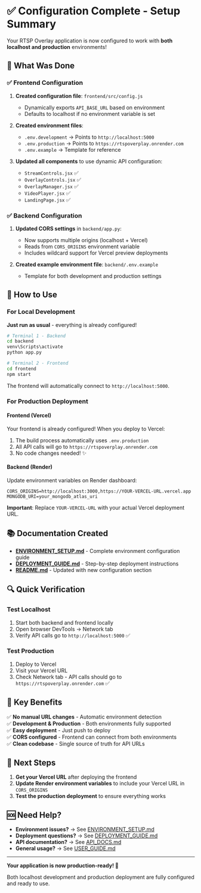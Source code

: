 # ✅ Configuration Complete - Setup Summary

Your RTSP Overlay application is now configured to work with **both localhost and production** environments!

## 🎯 What Was Done

### ✅ Frontend Configuration

1. **Created configuration file**: `frontend/src/config.js`
   - Dynamically exports `API_BASE_URL` based on environment
   - Defaults to localhost if no environment variable is set

2. **Created environment files**:
   - `.env.development` → Points to `http://localhost:5000`
   - `.env.production` → Points to `https://rtspoverplay.onrender.com`
   - `.env.example` → Template for reference

3. **Updated all components** to use dynamic API configuration:
   - `StreamControls.jsx` ✅
   - `OverlayControls.jsx` ✅
   - `OverlayManager.jsx` ✅
   - `VideoPlayer.jsx` ✅
   - `LandingPage.jsx` ✅

### ✅ Backend Configuration

1. **Updated CORS settings** in `backend/app.py`:
   - Now supports multiple origins (localhost + Vercel)
   - Reads from `CORS_ORIGINS` environment variable
   - Includes wildcard support for Vercel preview deployments

2. **Created example environment file**: `backend/.env.example`
   - Template for both development and production settings

## 🚀 How to Use

### For Local Development

**Just run as usual** - everything is already configured!

```bash
# Terminal 1 - Backend
cd backend
venv\Scripts\activate
python app.py

# Terminal 2 - Frontend
cd frontend
npm start
```

The frontend will automatically connect to `http://localhost:5000`.

### For Production Deployment

#### Frontend (Vercel)

Your frontend is already configured! When you deploy to Vercel:

1. The build process automatically uses `.env.production`
2. All API calls will go to `https://rtspoverplay.onrender.com`
3. No code changes needed! ✨

#### Backend (Render)

Update environment variables on Render dashboard:

```env
CORS_ORIGINS=http://localhost:3000,https://YOUR-VERCEL-URL.vercel.app
MONGODB_URI=your_mongodb_atlas_uri
```

**Important**: Replace `YOUR-VERCEL-URL` with your actual Vercel deployment URL.

## 📚 Documentation Created

- **[ENVIRONMENT_SETUP.md](ENVIRONMENT_SETUP.md)** - Complete environment configuration guide
- **[DEPLOYMENT_GUIDE.md](DEPLOYMENT_GUIDE.md)** - Step-by-step deployment instructions
- **[README.md](README.md)** - Updated with new configuration section

## 🔍 Quick Verification

### Test Localhost

1. Start both backend and frontend locally
2. Open browser DevTools → Network tab
3. Verify API calls go to `http://localhost:5000` ✅

### Test Production

1. Deploy to Vercel
2. Visit your Vercel URL
3. Check Network tab - API calls should go to `https://rtspoverplay.onrender.com` ✅

## 🎉 Key Benefits

✅ **No manual URL changes** - Automatic environment detection  
✅ **Development & Production** - Both environments fully supported  
✅ **Easy deployment** - Just push to deploy  
✅ **CORS configured** - Frontend can connect from both environments  
✅ **Clean codebase** - Single source of truth for API URLs  

## 📝 Next Steps

1. **Get your Vercel URL** after deploying the frontend
2. **Update Render environment variables** to include your Vercel URL in `CORS_ORIGINS`
3. **Test the production deployment** to ensure everything works

## 🆘 Need Help?

- **Environment issues?** → See [ENVIRONMENT_SETUP.md](ENVIRONMENT_SETUP.md)
- **Deployment questions?** → See [DEPLOYMENT_GUIDE.md](DEPLOYMENT_GUIDE.md)
- **API documentation?** → See [API_DOCS.md](API_DOCS.md)
- **General usage?** → See [USER_GUIDE.md](USER_GUIDE.md)

---

**Your application is now production-ready! 🚀**

Both localhost development and production deployment are fully configured and ready to use.

